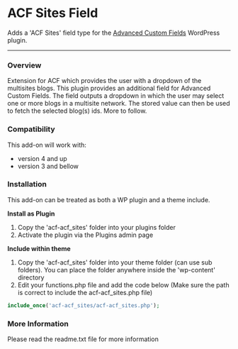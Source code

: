 # ACF Sites Field

Adds a 'ACF Sites' field type for the [Advanced Custom Fields](http://wordpress.org/extend/plugins/advanced-custom-fields/) WordPress plugin.

-----------------------

### Overview

Extension for ACF which provides the user with a dropdown of the multisites blogs. This plugin provides an additional field for Advanced Custom Fields. The field outputs a dropdown in which the user may select one or more blogs in a multisite network. The stored value can then be used to fetch the selected blog(s) ids. More to follow. 

### Compatibility

This add-on will work with:

* version 4 and up
* version 3 and bellow

### Installation

This add-on can be treated as both a WP plugin and a theme include.

**Install as Plugin**

1. Copy the 'acf-acf_sites' folder into your plugins folder
2. Activate the plugin via the Plugins admin page

**Include within theme**

1.	Copy the 'acf-acf_sites' folder into your theme folder (can use sub folders). You can place the folder anywhere inside the 'wp-content' directory
2.	Edit your functions.php file and add the code below (Make sure the path is correct to include the acf-acf_sites.php file)

```php
include_once('acf-acf_sites/acf-acf_sites.php');
```

### More Information

Please read the readme.txt file for more information
